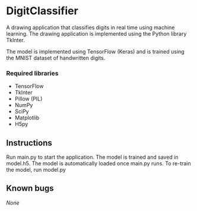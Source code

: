 # DigitClassifier
A drawing application that classifies digits in real time using machine learning.
The drawing application is implemented using the Python library TkInter.

The model is implemented using TensorFlow (Keras) and is trained using the MNIST dataset of handwritten digits.

### Required libraries
* TensorFlow
* TkInter
* Pillow (PIL)
* NumPy
* SciPy
* Matplotlib
* H5py

## Instructions
Run main.py to start the application.
The model is trained and saved in model.h5. The model is automatically loaded once main.py runs.
To re-train the model, run model.py

## Known bugs
*None*
